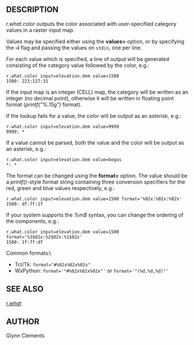 ## DESCRIPTION

*r.what.color* outputs the color associated with user-specified category
values in a raster input map.

Values may be specified either using the **values=** option, or by
specifying the **-i** flag and passing the values on `stdin`, one per
line.

For each value which is specified, a line of output will be generated
consisting of the category value followed by the color, e.g.:

```
r.what.color input=elevation.dem value=1500
1500: 223:127:31
```

If the input map is an integer (CELL) map, the category will be written
as an integer (no decimal point), otherwise it will be written in
floating point format (*printf(\"%.15g\")* format).

If the lookup fails for a value, the color will be output as an
asterisk, e.g.:

```
r.what.color input=elevation.dem value=9999
9999: *
```

If a value cannot be parsed, both the value and the color will be output
as an asterisk, e.g.:

```
r.what.color input=elevation.dem value=bogus
*: *
```

The format can be changed using the **format=** option. The value should
be a *printf()*-style format string containing three conversion
specifiers for the red, green and blue values respectively, e.g.:

```
r.what.color input=elevation.dem value=1500 format='%02x:%02x:%02x'
1500: df:7f:1f
```

If your system supports the *%m\$* syntax, you can change the ordering
of the components, e.g.:

```
r.what.color input=elevation.dem value=1500 format='%3$02x:%2$02x:%1$02x'
1500: 1f:7f:df
```

Common formats:\

-   Tcl/Tk: `format="#%02x%02x%02x"`
-   WxPython: `format='"#%02x%02x%02x"'` or `format='"(%d,%d,%d)"'`

## SEE ALSO

*[r.what](r.what.html)*

## AUTHOR

Glynn Clements
